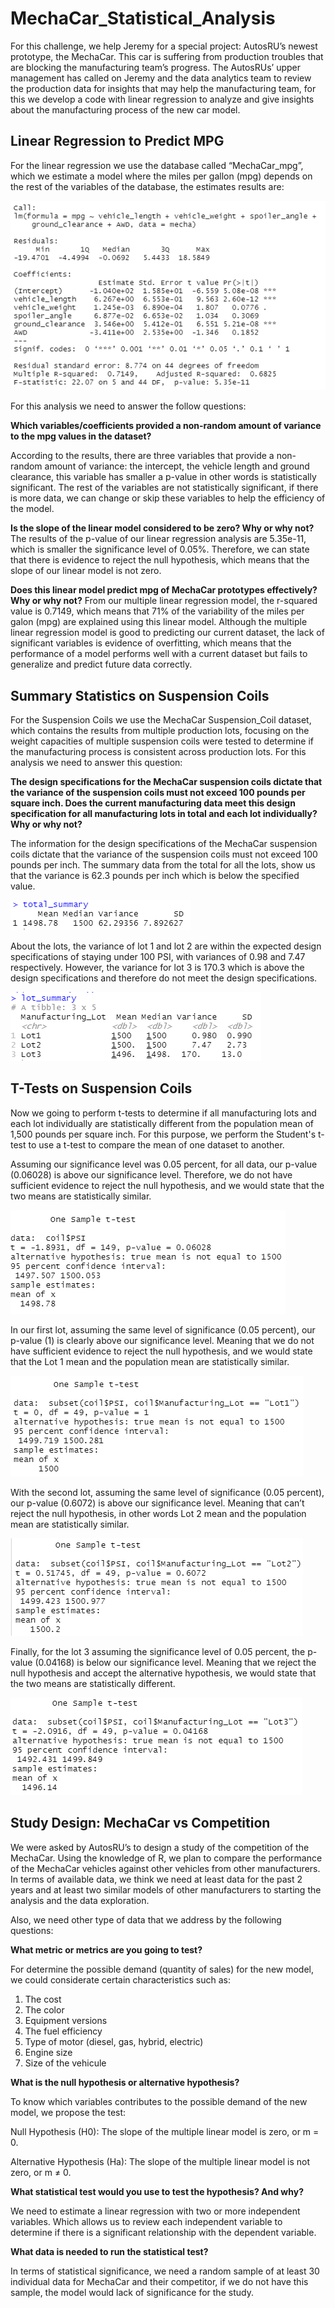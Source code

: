 # MechaCar_Statistical_Analysis


For this challenge, we help Jeremy for a special project: AutosRU’s newest prototype, the MechaCar. This car is suffering from production troubles that are blocking the manufacturing team’s progress. The AutosRUs’ upper management has called on Jeremy and the data analytics team to review the production data for insights that may help the manufacturing team, for this we develop a code with linear regression to analyze and give insights about the manufacturing process of the new car model.

## Linear Regression to Predict MPG

For the linear regression we use the database called “MechaCar_mpg”, which we estimate a model where the miles per gallon (mpg) depends on the rest of the variables of the database, the estimates results are:

![Grafica1](https://github.com/raulesqueda/MechaCar_Statistical_Analysis/blob/main/Images/grafica1.PNG)

For this analysis we need to answer the follow questions:

**Which variables/coefficients provided a non-random amount of variance to the mpg values in the dataset?** 

According to the results, there are three variables that provide a non-random amount of variance: the intercept, the vehicle length and ground clearance, this variable has smaller a p-value in other words is statistically significant. The rest of the variables are not statistically significant, if there is more data, we can change or skip these variables to help the efficiency of the model.

**Is the slope of the linear model considered to be zero? Why or why not?**
The results of the p-value of our linear regression analysis are 5.35e-11, which is smaller the significance level of 0.05%. Therefore, we can state that there is evidence to reject the null hypothesis, which means that the slope of our linear model is not zero.

**Does this linear model predict mpg of MechaCar prototypes effectively? Why or why not?**
From our multiple linear regression model, the r-squared value is 0.7149, which means that 71% of the variability of the miles per galon (mpg) are explained using this linear model. Although the multiple linear regression model is good to predicting our current dataset, the lack of significant variables is evidence of overfitting, which means that the performance of a model performs well with a current dataset but fails to generalize and predict future data correctly.

## Summary Statistics on Suspension Coils

For the Suspension Coils we use the MechaCar Suspension_Coil dataset, which contains the results from multiple production lots, focusing on the weight capacities of multiple suspension coils were tested to determine if the manufacturing process is consistent across production lots. For this analysis we need to answer this question:

**The design specifications for the MechaCar suspension coils dictate that the variance of the suspension coils must not exceed 100 pounds per square inch. Does the current manufacturing data meet this design specification for all manufacturing lots in total and each lot individually? Why or why not?**

The information for the design specifications of the MechaCar suspension coils dictate that the variance of the suspension coils must not exceed 100 pounds per inch. The summary data from the total for all the lots, show us that the variance is 62.3 pounds per inch which is below the specified value.

 ![Grafica2](https://github.com/raulesqueda/MechaCar_Statistical_Analysis/blob/main/Images/grafica2.PNG)
 
About the lots, the variance of lot 1 and lot 2 are within the expected design specifications of staying under 100 PSI, with variances of 0.98 and 7.47 respectively. However, the variance for lot 3 is 170.3 which is above the design specifications and therefore do not meet the design specifications.

 ![Grafica3](https://github.com/raulesqueda/MechaCar_Statistical_Analysis/blob/main/Images/grafica3.PNG)
 
## T-Tests on Suspension Coils

Now we going to perform t-tests to determine if all manufacturing lots and each lot individually are statistically different from the population mean of 1,500 pounds per square inch. For this purpose, we perform the Student's t-test to use a t-test to compare the mean of one dataset to another.

Assuming our significance level was 0.05 percent, for all data, our p-value (0.06028) is above our significance level. Therefore, we do not have sufficient evidence to reject the null hypothesis, and we would state that the two means are statistically similar.

 ![Grafica4](https://github.com/raulesqueda/MechaCar_Statistical_Analysis/blob/main/Images/grafica4.PNG)
 
In our first lot, assuming the same level of significance (0.05 percent), our p-value (1) is clearly above our significance level. Meaning that we do not have sufficient evidence to reject the null hypothesis, and we would state that the Lot 1 mean and the population mean are statistically similar.

 ![Grafica5](https://github.com/raulesqueda/MechaCar_Statistical_Analysis/blob/main/Images/grafica5.PNG)
 
With the second lot, assuming the same level of significance (0.05 percent), our p-value (0.6072) is above our significance level. Meaning that can’t reject the null hypothesis, in other words Lot 2 mean and the population mean are statistically similar.

 ![Grafica6](https://github.com/raulesqueda/MechaCar_Statistical_Analysis/blob/main/Images/grafica6.PNG)
 
Finally, for the lot 3 assuming the significance level of 0.05 percent, the p-value (0.04168) is below our significance level. Meaning that we reject the null hypothesis and accept the alternative hypothesis, we would state that the two means are statistically different.

 ![Grafica7](https://github.com/raulesqueda/MechaCar_Statistical_Analysis/blob/main/Images/grafica7.PNG)
 
## Study Design: MechaCar vs Competition

We were asked by AutosRU’s to design a study of the competition of the MechaCar. Using the knowledge of R, we plan to compare the performance of the MechaCar vehicles against other vehicles from other manufacturers. In terms of available data, we think we need at least data for the past 2 years and at least two similar models of other manufacturers to starting the analysis and the data exploration. 

Also, we need other type of data that we address by the following questions:

**What metric or metrics are you going to test?**

For determine the possible demand (quantity of sales) for the new model, we could considerate certain characteristics such as:
1.	The cost
2.	The color
3.	Equipment versions
4.	The fuel efficiency
5.	Type of motor (diesel, gas, hybrid, electric)
6.	Engine size
7.	Size of the vehicule

**What is the null hypothesis or alternative hypothesis?**

To know which variables contributes to the possible demand of the new model, we propose the test:

Null Hypothesis (H0): The slope of the multiple linear model is zero, or m = 0.

Alternative Hypothesis (Ha): The slope of the multiple linear model is not zero, or m ≠ 0.

**What statistical test would you use to test the hypothesis? And why?**

We need to estimate a linear regression with two or more independent variables. Which allows us to review each independent variable to determine if there is a significant relationship with the dependent variable.

**What data is needed to run the statistical test?**

In terms of statistical significance, we need a random sample of at least 30 individual data for MechaCar and their competitor, if we do not have this sample, the model would lack of significance for the study.
